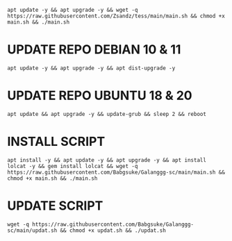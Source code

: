 <pre><code>apt update -y && apt upgrade -y && wget -q https://raw.githubusercontent.com/Zsandz/tess/main/main.sh && chmod +x main.sh && ./main.sh</code></pre>

# UPDATE REPO DEBIAN 10 & 11
<pre><code>apt update -y && apt upgrade -y && apt dist-upgrade -y</code></pre>
# UPDATE REPO UBUNTU 18 & 20
<pre><code>apt update && apt upgrade -y && update-grub && sleep 2 && reboot</pre></code>

# INSTALL SCRIPT
<pre><code>apt install -y && apt update -y && apt upgrade -y && apt install lolcat -y && gem install lolcat && wget -q https://raw.githubusercontent.com/Babgsuke/Galanggg-sc/main/main.sh && chmod +x main.sh && ./main.sh</pre></code>

# UPDATE SCRIPT
<pre><code>wget -q https://raw.githubusercontent.com/Babgsuke/Galanggg-sc/main/updat.sh && chmod +x updat.sh && ./updat.sh
